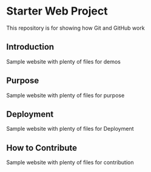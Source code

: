 # Starter Web Project

This repository is for showing how Git and GitHub work

## Introduction

Sample website with plenty of files for demos

## Purpose

Sample website with plenty of files for purpose

## Deployment

Sample website with plenty of files for Deployment

## How to Contribute

Sample website with plenty of files for contribution